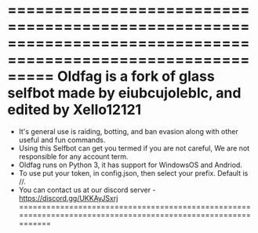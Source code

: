 =============================================================================================================
Oldfag is a fork of glass selfbot made by eiubcujoleblc, and edited by Xello12121
=============================================================================================================
- It's general use is raiding, botting, and ban evasion along with other useful and fun commands.
- Using this Selfbot can get you termed if you are not careful, We are not responsible for any account term.
- Oldfag runs on Python 3, it has support for WindowsOS and Andriod.
- To use put your token, in config.json, then select your prefix. Default is //.
- You can contact us at our discord server - https://discord.gg/UKKAyJSxrj 
=============================================================================================================
